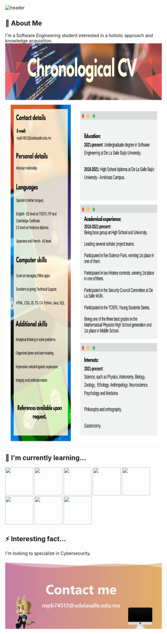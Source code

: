 ![header](https://capsule-render.vercel.app/api?type=waving&color=gradient&customColorList=0,11&height=400&desc=Hello%20👋,%20I'm%20|%20Salut%20🌺,%20je%20suis%20|%20お疲れ様です私は&descSize=30&descAlignY=30&text=Cecilia%20Peña&animation=fadeIn)

## 🚀 About Me
I'm a Software Engineering student interested in a holistic approach and knowledge acquisition.
<img src="CV.png" width="850" height="1285"/>
  
## 🧠 I'm currently learning...
<p float="left">
  <img src="https://logos-download.com/wp-content/uploads/2017/07/HTML5_badge.png" width="90" height="90" />
  <img src="https://cdn1.iconfinder.com/data/icons/logotypes/32/badge-css-3-512.png" width="90" height="90"/>
  <img src="https://cdn.worldvectorlogo.com/logos/javascript-1.svg" width="90" height="90" /> 
  <img src="https://www.manejandodatos.es/wp-content/uploads/2015/03/typescript.png" width="90" height="90" />
  <img src="https://th.bing.com/th/id/OIP.ul2S_yuHa64vGSuAXgwptAHaF1?pid=ImgDet&rs=1" width="90" height="90" />
  <img src="https://upload.wikimedia.org/wikipedia/commons/thumb/c/c3/Python-logo-notext.svg/1869px-Python-logo-notext.svg.png" width="90" height="90" />
  <img src="https://www.blockachain.gr/wp-content/uploads/2018/03/java-coffee-cup-logo.png" width="90" height="90" />
  <img src="https://cdn-icons-png.flaticon.com/512/5968/5968313.png" width="90" height="90" />
</p>

## ⚡️ Interesting fact...
I'm looking to specialize in Cybersecurity.

<img src="Footer.png" width="850"/>
